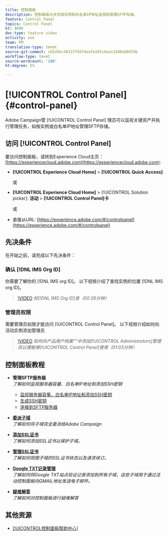 ```yaml
---
title: 控制面板
description: 控制面板允许您按实例和白名单IP地址监视和管理SFTP存储。
feature: Control Panel
topics: Control Panel
kt: 4696
doc-type: feature video
activity: use
team: PM
translation-type: tm+mt
source-git-commit: cb5d5bc58137fd374eafe165c6ea13288a60d7db
workflow-type: tm+mt
source-wordcount: '280'
ht-degree: 5%

---
```



# [!UICONTROL Control Panel] {#control-panel}

Adobe Campaign管 [!UICONTROL Control Panel] 理员可以监视关键资产并执行管理任务，如按实例或白名单IP地址管理SFTP存储。

## 访问 [!UICONTROL Control Panel]

要访问控制面板，请转到Experience Cloud主页： [https://experiencecloud.adobe.com](https://experiencecloud.adobe.com):

* **[!UICONTROL Experience Cloud Home]** > **[!UICONTROL Quick Access]**

   或
* **[!UICONTROL Experience Cloud Home]**  > [!UICONTROL Solution picker]: **活动** > **[!UICONTROL Control Panel]卡&#x200B;**

   或

* 直接从URL: [https://experience.adobe.com/#/controlpanel](https://experience.adobe.com/#/controlpanel)

## 先决条件

在开始之前，请完成以下先决条件：

### 确认 [!DNL IMS Org ID]

你需要了解你的 [!DNL IMS org ID]。 以下视频介绍了查找实例的位置 [!DNL IMS org ID]。

>[!VIDEO](https://video.tv.adobe.com/v/27183?quality=12)
*检[!DNL IMS Org ID]查（00:26分钟）*

### 管理员权限

需要管理员权限才能访问 [!UICONTROL Control Panel]。
以下视频介绍如何向活动实例添加管理员

>[!VIDEO](https://video.tv.adobe.com/v/27147?quality=12)
*如何向产品用户档案“”中添加[!UICONTROL Administrators]管理员以便能够[!UICONTROL Control Panel]使用（01:03分钟）*

## 控制面板教程

* **管理SFTP服务器**
   <br>
   *了解如何监视服务器容量、白名单IP地址和添加SSH密钥*

   * [监视服务器容量、白名单IP地址和添加SSH密钥](/help/administrating/control-panel/monitoring-server-capacity-whitelisting-adding-ssh-key.md)
   * [生成SSH密钥](/help/administrating/control-panel/generate-ssh-key.md)
   * [连接到SFTP服务器](/help/administrating/control-panel/connect-to-sftp-server.md)
* **[委派子域](/help/administrating/control-panel/subdomain-delegation.md)**   <br>
   *了解如何将子域完全委派给Adobe Campaign*
* **[添加SSL证书](/help/administrating/control-panel/adding-ssl-certificates.md)**   <br>
   *了解如何添加SSL证书以保护子域。*
* **[管理SSL证书](/help/administrating/control-panel/managing-ssl-certificates.md)**   <br>
   *了解如何视图子域的SSL证书状态以及请求续订。*
* **[Google TXT记录管理](/help/administrating/control-panel/google-txt-record-management.md)**   <br>
   *了解如何将Google TXT站点验证记录添加到所有子域，这些子域用于通过活动控制面板向GMAIL地址发送电子邮件。*

* **[疑难解答](/help/administrating/control-panel/trouble-shooting.md)**   <br>
   *了解如何对控制面板进行疑难解答*

## 其他资源

* [[!UICONTROL控制面板帮助中心]](https://docs.adobe.com/content/help/zh-Hans/control-panel/using/control-panel-home.html)

